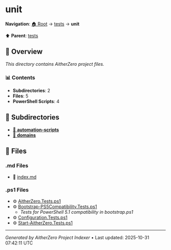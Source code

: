 # unit

**Navigation**: [🏠 Root](../../index.md) → [tests](../index.md) → **unit**

⬆️ **Parent**: [tests](../index.md)

## 📖 Overview

*This directory contains AitherZero project files.*

### 📊 Contents

- **Subdirectories**: 2
- **Files**: 5
- **PowerShell Scripts**: 4

## 📁 Subdirectories

- [📂 **automation-scripts**](./automation-scripts/index.md)
- [📂 **domains**](./domains/index.md)

## 📄 Files

### .md Files

- 📝 [index.md](./index.md)

### .ps1 Files

- ⚙️ [AitherZero.Tests.ps1](./AitherZero.Tests.ps1)
- ⚙️ [Bootstrap-PS5Compatibility.Tests.ps1](./Bootstrap-PS5Compatibility.Tests.ps1)
  - *Tests for PowerShell 5.1 compatibility in bootstrap.ps1*
- ⚙️ [Configuration.Tests.ps1](./Configuration.Tests.ps1)
- ⚙️ [Start-AitherZero.Tests.ps1](./Start-AitherZero.Tests.ps1)

---

*Generated by AitherZero Project Indexer* • Last updated: 2025-10-31 07:42:11 UTC

